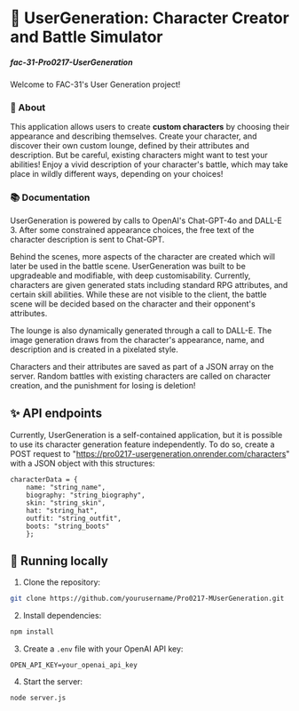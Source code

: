 # 🐢 UserGeneration: Character Creator and Battle Simulator
##### fac-31-Pro0217-UserGeneration

Welcome to FAC-31's User Generation project!

### 📝 About

This application allows users to create **custom characters** by choosing their appearance and describing themselves.
Create your character, and discover their own custom lounge, defined by their attributes and description.
But be careful, existing characters might want to test your abilities!
Enjoy a vivid description of your character's battle, which may take place in wildly different ways, depending on your choices!

### 📚 Documentation

UserGeneration is powered by calls to OpenAI's Chat-GPT-4o and DALL-E 3.
After some constrained appearance choices, the free text of the character description is sent to Chat-GPT.

Behind the scenes, more aspects of the character are created which will later be used in the battle scene.
UserGeneration was built to be upgradeable and modifiable, with deep customisability.
Currently, characters are given generated stats including standard RPG attributes, and certain skill abilities.
While these are not visible to the client, the battle scene will be decided based on the character and their opponent's attributes.

The lounge is also dynamically generated through a call to DALL-E.
The image generation draws from the character's appearance, name, and description and is created in a pixelated style.

Characters and their attributes are saved as part of a JSON array on the server.
Random battles with existing characters are called on character creation, and the punishment for losing is deletion!

## ✨ API endpoints

Currently, UserGeneration is a self-contained application, but it is possible to use its character generation feature independently.
To do so, create a POST request to "https://pro0217-usergeneration.onrender.com/characters" with a JSON object with this structures:

```
characterData = {
    name: "string_name",
    biography: "string_biography",
    skin: "string_skin",
    hat: "string_hat",
    outfit: "string_outfit",
    boots: "string_boots"
    };
```


## 🚀 Running locally

1. Clone the repository:
```bash
git clone https://github.com/yourusername/Pro0217-MUserGeneration.git
```

2. Install dependencies:
```bash
npm install
```

3. Create a `.env` file with your OpenAI API key:
```env
OPEN_API_KEY=your_openai_api_key
```

4. Start the server:
```bash
node server.js
```

